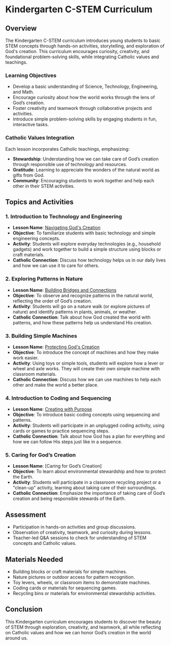 # Kindergarten C-STEM Curriculum

## Overview
The Kindergarten C-STEM curriculum introduces young students to basic STEM concepts through hands-on activities, storytelling, and exploration of God's creation. This curriculum encourages curiosity, creativity, and foundational problem-solving skills, while integrating Catholic values and teachings.

### Learning Objectives
- Develop a basic understanding of Science, Technology, Engineering, and Math.
- Encourage curiosity about how the world works through the lens of God’s creation.
- Foster creativity and teamwork through collaborative projects and activities.
- Introduce simple problem-solving skills by engaging students in fun, interactive tasks.

### Catholic Values Integration
Each lesson incorporates Catholic teachings, emphasizing:
- **Stewardship**: Understanding how we can take care of God’s creation through responsible use of technology and resources.
- **Gratitude**: Learning to appreciate the wonders of the natural world as gifts from God.
- **Community**: Encouraging students to work together and help each other in their STEM activities.

## Topics and Activities

### 1. Introduction to Technology and Engineering
- **Lesson Name**: [Navigating God's Creation](../LessonPlans/Kindergarten/Kindergarten_Navigating_God's_Creation.md)
- **Objective**: To familiarize students with basic technology and simple engineering concepts.
- **Activity**: Students will explore everyday technologies (e.g., household gadgets) and work together to build a simple structure using blocks or craft materials.
- **Catholic Connection**: Discuss how technology helps us in our daily lives and how we can use it to care for others.

### 2. Exploring Patterns in Nature
- **Lesson Name**: [Building Bridges and Connections](../LessonPlans/Kindergarten/Kindergarten_Building_Bridges_and_Connections.md)
- **Objective**: To observe and recognize patterns in the natural world, reflecting the order of God’s creation.
- **Activity**: Students will go on a nature walk (or explore pictures of nature) and identify patterns in plants, animals, or weather.
- **Catholic Connection**: Talk about how God created the world with patterns, and how these patterns help us understand His creation.

### 3. Building Simple Machines
- **Lesson Name**: [Protecting God's Creation](../LessonPlans/Kindergarten/Kindergarten_Protecting_Gods_Creation.md)
- **Objective**: To introduce the concept of machines and how they make work easier.
- **Activity**: Using toys or simple tools, students will explore how a lever or wheel and axle works. They will create their own simple machine with classroom materials.
- **Catholic Connection**: Discuss how we can use machines to help each other and make the world a better place.

### 4. Introduction to Coding and Sequencing
- **Lesson Name**: [Creating with Purpose](../LessonPlans/Kindergarten/Kindergarten_Creating_with_Purpose.md)
- **Objective**: To introduce basic coding concepts using sequencing and patterns.
- **Activity**: Students will participate in an unplugged coding activity, using cards or games to practice sequencing steps.
- **Catholic Connection**: Talk about how God has a plan for everything and how we can follow His steps just like in a sequence.

### 5. Caring for God’s Creation
- **Lesson Name**: [Caring for God’s Creation]  
- **Objective**: To learn about environmental stewardship and how to protect the Earth.
- **Activity**: Students will participate in a classroom recycling project or a "clean-up" activity, learning about taking care of their surroundings.
- **Catholic Connection**: Emphasize the importance of taking care of God’s creation and being responsible stewards of the Earth.

## Assessment
- Participation in hands-on activities and group discussions.
- Observation of creativity, teamwork, and curiosity during lessons.
- Teacher-led Q&A sessions to check for understanding of STEM concepts and Catholic values.

## Materials Needed
- Building blocks or craft materials for simple machines.
- Nature pictures or outdoor access for pattern recognition.
- Toy levers, wheels, or classroom items to demonstrate machines.
- Coding cards or materials for sequencing games.
- Recycling bins or materials for environmental stewardship activities.

## Conclusion
This Kindergarten curriculum encourages students to discover the beauty of STEM through exploration, creativity, and teamwork, all while reflecting on Catholic values and how we can honor God’s creation in the world around us.
